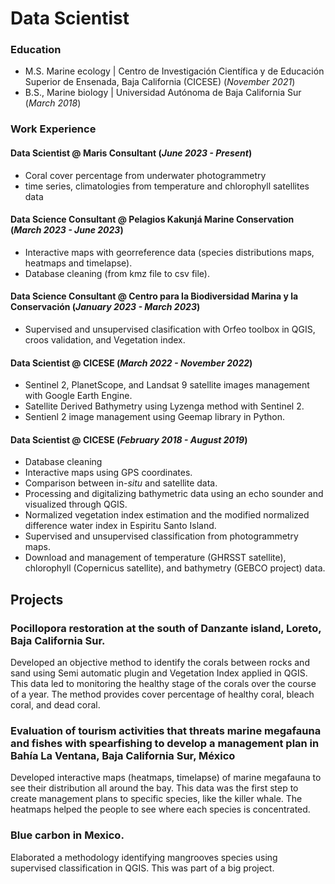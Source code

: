 # Data Scientist

### Education
- M.S. Marine ecology | Centro de Investigación Científica y de Educación Superior de Ensenada, Baja California (CICESE) (_November 2021_)
- B.S., Marine biology | Universidad Autónoma de Baja California Sur (_March 2018_)

### Work Experience
#### Data Scientist @ Maris Consultant (_June 2023 - Present_)
- Coral cover percentage from underwater photogrammetry
- time series, climatologies from temperature and chlorophyll satellites data

#### Data Science Consultant @ Pelagios Kakunjá Marine Conservation (_March 2023 - June 2023_)
- Interactive maps with georreference data (species distributions maps, heatmaps and timelapse).
- Database cleaning (from kmz file to csv file).

#### Data Science Consultant @ Centro para la Biodiversidad Marina y la Conservación (_January 2023 - March 2023_)
- Supervised and unsupervised clasification with Orfeo toolbox in QGIS, croos validation, and Vegetation index.

#### Data Scientist @ CICESE (_March 2022 - November 2022_)
- Sentinel 2, PlanetScope, and Landsat 9 satellite images management with Google Earth Engine.
- Satellite Derived Bathymetry using Lyzenga method with Sentinel 2.
- Sentienl 2 image management using Geemap library in Python.

#### Data Scientist @ CICESE (_February 2018 - August 2019_)
- Database cleaning 
- Interactive maps using GPS coordinates.
- Comparison between in-_situ_ and satellite data.
- Processing and digitalizing bathymetric data using an echo sounder and visualized through QGIS.
- Normalized vegetation index estimation and the modified normalized difference water index in Espiritu Santo Island.
- Supervised and unsupervised classification from photogrammetry maps.
- Download and management of temperature (GHRSST satellite), chlorophyll (Copernicus satellite), and bathymetry (GEBCO project) data.

  
## Projects
### Pocillopora restoration at the south of Danzante island, Loreto, Baja California Sur.
Developed an objective method to identify the corals between rocks and sand using Semi automatic plugin and Vegetation Index applied in QGIS. This data led to monitoring the healthy stage of the corals over the course of a year. The method provides cover percentage of healthy coral, bleach coral, and dead coral. 

### Evaluation of tourism activities that threats marine megafauna and fishes with spearfishing to develop a management plan in Bahía La Ventana, Baja California Sur, México
Developed interactive maps (heatmaps, timelapse) of marine megafauna to see their distribution all around the bay. This data was the first step to create management plans to specific species, like the killer whale. The heatmaps helped the people to see where each species is concentrated.  

### Blue carbon in Mexico.
Elaborated a methodology identifying mangrooves species using supervised classification in QGIS. This was part of a big project.  

